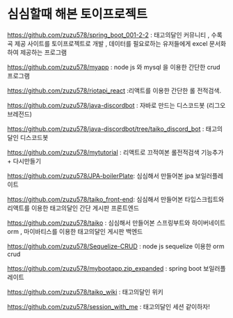 <!-- # 안녕하세요 저는 꾸준히 학습하는것을 좋아하는 신입 웹개발자입니다.😃
이곳은 제가 업무시간 외에 좋아하는것을 주제로 학습했던 기술들을 바탕으로 토이프로젝트를 전시하는 공간입니다.
# 기술
html , css , js , jquery , java , spring boot , jsp , oracle 등을 주로 사용하고 최근에는 react 등의 spa 에 관심이 있어 학습하고 토이프로젝트를 만들었습니다.😇
# 최근 토이프로젝트
https://github.com/zuzu578/spring_boot_001-2-2

최근에 태고의달인 커뮤니티 , 수록곡 제공 사이트를 토이프로젝트로 개발하고있고 , 데이터를 필요로하는 유저들에게 excel 문서화하여 제공하는 프로그램도 개발하였습니다🤠

https://github.com/zuzu578/myapp
node js 와 mysql 을 이용한 간단한 crud 프로그램 입니다.

https://github.com/zuzu578/riotapi_react
리액트를 이용한  간단한 롤 전적검색 프로그램입니다. 

# 성향
학습한 언어나 프레임워크를 통해 해당 언어나 프레임워크로 간단한 프로그램이나 응용하여 토이프로젝트를 만드는것을 좋아하는 개발자입니다!🤩 -->

# 심심할때 해본 토이프로젝트 
https://github.com/zuzu578/spring_boot_001-2-2 : 태고의달인 커뮤니티 , 수록곡 제공 사이트를 토이프로젝트로 개발 , 데이터를 필요로하는 유저들에게 excel 문서화하여 제공하는 프로그램

https://github.com/zuzu578/myapp : node js 와 mysql 을 이용한 간단한 crud 프로그램


https://github.com/zuzu578/riotapi_react :리액트를 이용한  간단한 롤 전적검색. 


https://github.com/zuzu578/java-discordbot : 자바로 만드는 디스코드봇 (리그오브레전드)


https://github.com/zuzu578/java-discordbot/tree/taiko_discord_bot : 태고의달인 디스코드봇 


https://github.com/zuzu578/mytutorial : 리액트로 끄적여본 롤전적검색 기능추가 + 다시만들기 

https://github.com/zuzu578/JPA-boilerPlate: 심심해서 만들어본 jpa 보일러플레이트



https://github.com/zuzu578/taiko_front-end: 심심해서 만들어본 타입스크립트와 리액트를 이용한 태고의달인 간단 게시판  프론트엔드 



https://github.com/zuzu578/taiko : 심심해서 만들어본 스프링부트와 하이버네이트 orm , 마이바티스를 이용한 태고의달인 게시판 백엔드 


https://github.com/zuzu578/Sequelize-CRUD : node js sequelize 이용한 orm  crud 

https://github.com/zuzu578/mybootapp.zip_expanded : spring boot 보일러플레이트

https://github.com/zuzu578/taiko_wiki : 태고의달인 위키 

https://github.com/zuzu578/session_with_me : 태고의달인 세션 같이하자! 

